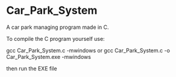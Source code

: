 # Car_Park_System
A car park managing program made in C.


To compile the C program yourself use:

gcc Car_Park_System.c -mwindows 
or
gcc Car_Park_System.c -o Car_Park_System.exe -mwindows 

then run the EXE file
